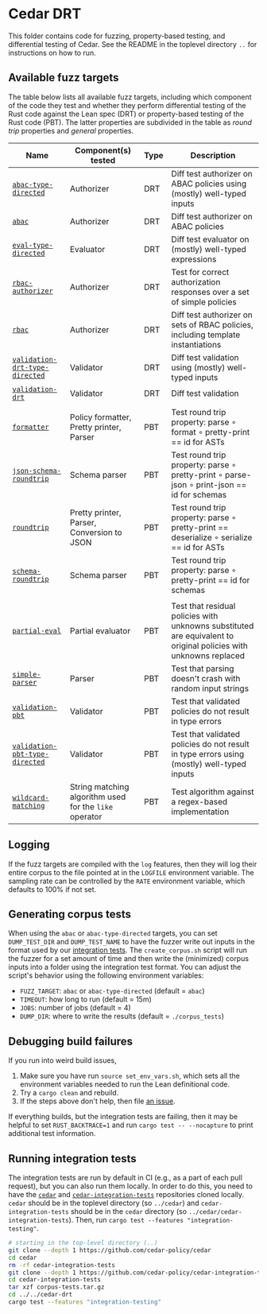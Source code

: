 # Cedar DRT

This folder contains code for fuzzing, property-based testing, and differential testing of Cedar.
See the README in the toplevel directory `..` for instructions on how to run.

## Available fuzz targets

The table below lists all available fuzz targets, including which component of the code they test and whether they perform differential testing of the Rust code against the Lean spec (DRT) or property-based testing of the Rust code (PBT). The latter properties are subdivided in the table as _round trip_ properties and _general_ properties.

| Name | Component(s) tested | Type | Description |
| ----------- | ----------- | ----------- | ----------- |
| [`abac-type-directed`](fuzz/fuzz_targets/abac-type-directed.rs) | Authorizer | DRT | Diff test authorizer on ABAC policies using (mostly) well-typed inputs |
| [`abac`](fuzz/fuzz_targets/abac.rs) | Authorizer | DRT | Diff test authorizer on ABAC policies |
| [`eval-type-directed`](fuzz/fuzz_targets/eval-type-directed.rs) | Evaluator | DRT | Diff test evaluator on (mostly) well-typed expressions |
| [`rbac-authorizer`](fuzz/fuzz_targets/rbac-authorizer.rs) | Authorizer | DRT | Test for correct authorization responses over a set of simple policies |
| [`rbac`](fuzz/fuzz_targets/rbac.rs) | Authorizer | DRT | Diff test authorizer on sets of RBAC policies, including template instantiations |
| [`validation-drt-type-directed`](fuzz/fuzz_targets/validation-drt-type-directed.rs) | Validator | DRT | Diff test validation using (mostly) well-typed inputs |
| [`validation-drt`](fuzz/fuzz_targets/validation-drt.rs) | Validator | DRT | Diff test validation |
|  |  |  |  |
| [`formatter`](fuzz/fuzz_targets/formatter.rs) | Policy formatter, Pretty printer, Parser | PBT | Test round trip property: parse ∘ format ∘ pretty-print == id for ASTs |
| [`json-schema-roundtrip`](fuzz/fuzz_targets/json-schema-roundtrip.rs) | Schema parser | PBT | Test round trip property: parse ∘ pretty-print ∘ parse-json ∘ print-json == id for schemas
| [`roundtrip`](fuzz/fuzz_targets/roundtrip.rs) | Pretty printer, Parser, Conversion to JSON | PBT | Test round trip property: parse ∘ pretty-print == deserialize ∘ serialize == id for ASTs |
| [`schema-roundtrip`](fuzz/fuzz_targets/schema-roundtrip.rs) | Schema parser | PBT | Test round trip property: parse ∘ pretty-print == id for schemas
|  |  |  |  |
| [`partial-eval`](fuzz/fuzz_targets/partial-eval.rs) | Partial evaluator | PBT | Test that residual policies with unknowns substituted are equivalent to original policies with unknowns replaced |
| [`simple-parser`](fuzz/fuzz_targets/simple-parser.rs) |  Parser | PBT | Test that parsing doesn't crash with random input strings |
| [`validation-pbt`](fuzz/fuzz_targets/validation-pbt.rs) | Validator | PBT | Test that validated policies do not result in type errors |
| [`validation-pbt-type-directed`](fuzz/fuzz_targets/validation-pbt-type-directed.rs) | Validator | PBT | Test that validated policies do not result in type errors using (mostly) well-typed inputs |
| [`wildcard-matching`](fuzz/fuzz_targets/wildcard-matching.rs) | String matching algorithm used for the `like` operator | PBT | Test algorithm against a regex-based implementation |

## Logging

If the fuzz targets are compiled with the `log` features, then they will log their entire corpus to the file pointed at in the `LOGFILE` environment variable.
The sampling rate can be controlled by the `RATE` environment variable, which defaults to 100% if not set.

## Generating corpus tests

When using the `abac` or `abac-type-directed` targets, you can set `DUMP_TEST_DIR` and `DUMP_TEST_NAME` to have the fuzzer write out inputs in the format used by our [integration tests](https://github.com/cedar-policy/cedar/tree/main/cedar-integration-tests).
The `create_corpus.sh` script will run the fuzzer for a set amount of time and then write the (minimized) corpus inputs into a folder using the integration test format.
You can adjust the script's behavior using the following environment variables:

* `FUZZ_TARGET`: `abac` or `abac-type-directed` (default = `abac`)
* `TIMEOUT`: how long to run (default = 15m)
* `JOBS`: number of jobs (default = 4)
* `DUMP_DIR`: where to write the results (default = `./corpus_tests`)

## Debugging build failures

If you run into weird build issues,
1. Make sure you have run `source set_env_vars.sh`, which sets all the environment variables needed to run the Lean definitional code.
2. Try a `cargo clean` and rebuild.
3. If the steps above don't help, then file [an issue](https://github.com/cedar-policy/cedar-spec/issues).

If everything builds, but the integration tests are failing, then it may be helpful to set `RUST_BACKTRACE=1` and run `cargo test -- --nocapture` to print additional test information.

## Running integration tests

The integration tests are run by default in CI (e.g., as a part of each pull request), but you can also run them locally.
In order to do this, you need to have the [`cedar`](https://github.com/cedar-policy/cedar) and [`cedar-integration-tests`](https://github.com/cedar-policy/cedar-integration-tests) repositories cloned locally.
`cedar` should be in the toplevel directory (so `../cedar`) and `cedar-integration-tests` should be in the `cedar` directory (so `../cedar/cedar-integration-tests`).
Then, run `cargo test --features "integration-testing"`.

```bash
# starting in the top-level directory (..)
git clone --depth 1 https://github.com/cedar-policy/cedar
cd cedar
rm -rf cedar-integration-tests
git clone --depth 1 https://github.com/cedar-policy/cedar-integration-tests
cd cedar-integration-tests
tar xzf corpus-tests.tar.gz
cd ../../cedar-drt
cargo test --features "integration-testing"
```
